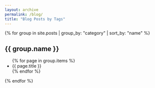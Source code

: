 ```yaml
---
layout: archive
permalink: /blog/
title: "Blog Posts by Tags"
---
```

{% for group in site.posts | group_by: "category" | sort_by: "name" %}
   <h2>{{ group.name }}</h2>
   <ul>
   {% for page in group.items %}
      <li>{{ page.title }}</li>
    {% endfor %}
  </ul>
{% endfor %}
